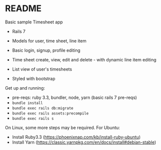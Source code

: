 # README

Basic sample Timesheet app

* Rails 7

* Models for user, time sheet, line item

* Basic login, signup, profile editing

* Time sheet create, view, edit and delete - with dynamic line item editing

* List view of user's timesheets

* Styled with bootstrap

Get up and running:
* pre-reqs:  ruby 3.3, bundler, node, yarn (basic rails 7 pre-reqs)
* `bundle install`
* `bundle exec rails db:migrate`
* `bundle exec rails assets:precompile`
* `bundle exec rails s`

On Linux, some more steps may be required.
For Ubuntu:
* Install Ruby3.3 (https://phoenixnap.com/kb/install-ruby-ubuntu)
* Install Yarn (https://classic.yarnpkg.com/en/docs/install#debian-stable)
